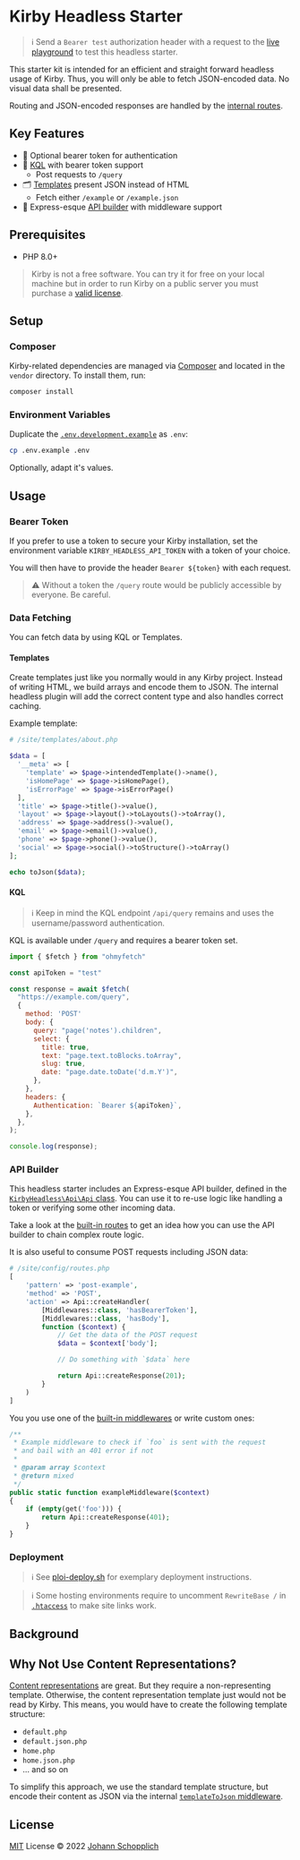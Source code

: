 # Kirby Headless Starter

> ℹ️ Send a `Bearer test` authorization header with a request to the [live playground](https://kirby-headless-starter.jhnn.dev) to test this headless starter.

This starter kit is intended for an efficient and straight forward headless usage of Kirby. Thus, you will only be able to fetch JSON-encoded data. No visual data shall be presented.

Routing and JSON-encoded responses are handled by the [internal routes](./site/config/routes.php).

## Key Features

- 🦭 Optional bearer token for authentication
- 🧩 [KQL](https://github.com/getkirby/kql) with bearer token support
  - Post requests to `/query`
- 🗂 [Templates](./site/templates/) present JSON instead of HTML
  - Fetch either `/example` or `/example.json`
- 🦾 Express-esque [API builder](#api-builder) with middleware support

## Prerequisites

- PHP 8.0+

> Kirby is not a free software. You can try it for free on your local machine but in order to run Kirby on a public server you must purchase a [valid license](https://getkirby.com/buy).

## Setup

### Composer

Kirby-related dependencies are managed via [Composer](https://getcomposer.org) and located in the `vendor` directory. To install them, run:

```bash
composer install
```

### Environment Variables

Duplicate the [`.env.development.example`](.env.development.example) as `.env`:

```bash
cp .env.example .env
```

Optionally, adapt it's values.

## Usage

### Bearer Token

If you prefer to use a token to secure your Kirby installation, set the environment variable `KIRBY_HEADLESS_API_TOKEN` with a token of your choice.

You will then have to provide the header `Bearer ${token}` with each request.

> ⚠️ Without a token the `/query` route would be publicly accessible by everyone. Be careful.

### Data Fetching

You can fetch data by using KQL or Templates.

#### Templates

Create templates just like you normally would in any Kirby project. Instead of writing HTML, we build arrays and encode them to JSON. The internal headless plugin will add the correct content type and also handles correct caching.

Example template:

```php
# /site/templates/about.php

$data = [
  '__meta' => [
    'template' => $page->intendedTemplate()->name(),
    'isHomePage' => $page->isHomePage(),
    'isErrorPage' => $page->isErrorPage()
  ],
  'title' => $page->title()->value(),
  'layout' => $page->layout()->toLayouts()->toArray(),
  'address' => $page->address()->value(),
  'email' => $page->email()->value(),
  'phone' => $page->phone()->value(),
  'social' => $page->social()->toStructure()->toArray()
];

echo toJson($data);
```

#### KQL

> ℹ️ Keep in mind the KQL endpoint `/api/query` remains and uses the username/password authentication.

KQL is available under `/query` and requires a bearer token set.

```js
import { $fetch } from "ohmyfetch"

const apiToken = "test"

const response = await $fetch(
  "https://example.com/query",
  {
    method: 'POST'
    body: {
      query: "page('notes').children",
      select: {
        title: true,
        text: "page.text.toBlocks.toArray",
        slug: true,
        date: "page.date.toDate('d.m.Y')",
      },
    },
    headers: {
      Authentication: `Bearer ${apiToken}`,
    },
  },
);

console.log(response);
```

### API Builder

This headless starter includes an Express-esque API builder, defined in the [`KirbyHeadless\Api\Api` class](/site/headless/Api.php). You can use it to re-use logic like handling a token or verifying some other incoming data.

Take a look at the [built-in routes](/site/config/routes.php) to get an idea how you can use the API builder to chain complex route logic.

It is also useful to consume POST requests including JSON data:

```php
# /site/config/routes.php
[
    'pattern' => 'post-example',
    'method' => 'POST',
    'action' => Api::createHandler(
        [Middlewares::class, 'hasBearerToken'],
        [Middlewares::class, 'hasBody'],
        function ($context) {
            // Get the data of the POST request
            $data = $context['body'];

            // Do something with `$data` here

            return Api::createResponse(201);
        }
    )
]
```

You you use one of the [built-in middlewares](/site/headless/Middlewares.php) or write custom ones:

```php
/**
 * Example middleware to check if `foo` is sent with the request
 * and bail with an 401 error if not
 *
 * @param array $context
 * @return mixed
 */
public static function exampleMiddleware($context)
{
    if (empty(get('foo'))) {
        return Api::createResponse(401);
    }
}
```

### Deployment

> ℹ️ See [ploi-deploy.sh](./scripts/ploi-deploy.sh) for exemplary deployment instructions.

> ℹ️ Some hosting environments require to uncomment `RewriteBase /` in [`.htaccess`](public/.htaccess) to make site links work.

## Background

## Why Not Use Content Representations?

[Content representations](https://getkirby.com/docs/guide/templates/content-representations) are great. But they require a non-representing template. Otherwise, the content representation template just would not be read by Kirby. This means, you would have to create the following template structure:

- `default.php`
- `default.json.php`
- `home.php`
- `home.json.php`
- … and so on

To simplify this approach, we use the standard template structure, but encode their content as JSON via the internal [`templateToJson` middleware](./site/headless/Middlewares.php).

## License

[MIT](./LICENSE) License © 2022 [Johann Schopplich](https://github.com/johannschopplich)

